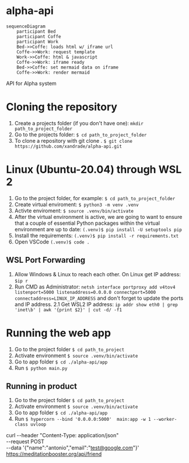 # alpha-api

```mermaid
sequenceDiagram
    participant Bed
    participant Coffe
    participant Work
    Bed->>Coffe: loads html w/ iframe url
    Coffe->>Work: request template
    Work->>Coffe: html & javascript
    Coffe->>Work: iframe ready
    Bed->>Coffe: set mermaid data on iframe
    Coffe->>Work: render mermaid
```

API for Alpha system

# Cloning the repository

1. Create a projects folder (if you don't have one): `mkdir path_to_project_folder`
2. Go to the projects folder: `$ cd path_to_project_folder`
3. To clone a repository with git clone <url>. `$ git clone https://github.com/xandrade/alpha-api.git`


# Linux (Ubuntu-20.04) through WSL 2

1. Go to the project folder, for example: `$ cd path_to_project_folder`
2. Create virtual enviroment: `$ python3 -m venv .venv`
3. Activte enviroment: `$ source .venv/bin/activate`
4. After the virtual environment is active, we are going to want to ensure that a couple of essential Python packages within the virtual environment are up to date: `(.venv)$ pip install -U setuptools pip`
5. Install the requirements: `(.venv)$ pip install -r requirements.txt`
6. Open VSCode `(.venv)$ code .`


## WSL Port Forwarding

1. Allow Windows & Linux to reach each other. On Linux get IP address: `$ip r`
2. Run CMD as Administrator: `netsh interface portproxy add v4tov4 listenport=5000 listenaddress=0.0.0.0 connectport=5000 connectaddress=LINUX_IP_ADDRESS` and don't forget to update the ports and IP address.
2.1 Get WSL2 IP address: `ip addr show eth0 | grep 'inet\b' | awk '{print $2}' | cut -d/ -f1`



# Running the web app

1. Go to the project folder `$ cd path_to_project`
2. Activate environment `$ source .venv/bin/activate`
3. Go to app folder `$ cd ./alpha-api/app`
4. Run `$ python main.py`

## Running in product

1. Go to the project folder `$ cd path_to_project`
2. Activate environment `$ source .venv/bin/activate`
3. Go to app folder `$ cd ./alpha-api/app`
4. Run `$ hypercorn --bind '0.0.0.0:5000'  main:app -w 1 --worker-class uvloop`


curl --header "Content-Type: application/json" \
  --request POST \
  --data '{"name":"antonio","email":"test@google.com"}' \
  https://meditationbooster.org/api/friend
